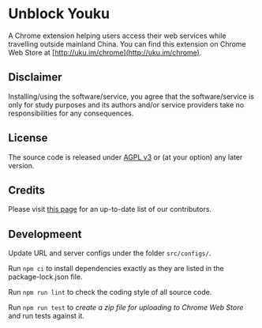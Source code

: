 # Unblock Youku

 A Chrome extension helping users access their web services while travelling outside mainland China. You can find this extension on Chrome Web Store at [http://uku.im/chrome](http://uku.im/chrome).

## Disclaimer

Installing/using the software/service, you agree that the software/service is only for study purposes and its authors and/or service providers take no responsibilities for any consequences.

## License

The source code is released under [AGPL v3](http://www.gnu.org/licenses/agpl-3.0.html) or (at your option) any later version.

## Credits

Please visit [this page](http://uku.im/contributors) for an up-to-date list of our contributors.

## Developmeent

Update URL and server configs under the folder `src/configs/`.

Run `npm ci` to install dependencies exactly as they are listed in the package-lock.json file.

Run `npm run lint` to check the coding style of all source code.

Run `npm run test` to _create a zip file for uploading to Chrome Web Store_ and run tests against it.
